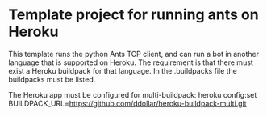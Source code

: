 Template project for running ants on Heroku
===========================================

This template runs the python Ants TCP client, and can run a bot in another language that is supported on Heroku. The requirement is that there must exist a Heroku buildpack for that language.
In the .buildpacks file the buildpacks must be listed.

The Heroku app must be configured for multi-buildpack:
    heroku config:set BUILDPACK_URL=https://github.com/ddollar/heroku-buildpack-multi.git

